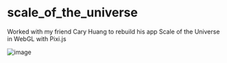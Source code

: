 # scale_of_the_universe
Worked with my friend Cary Huang to rebuild his app Scale of the Universe in WebGL with Pixi.js

![image](https://user-images.githubusercontent.com/1207483/145273254-913fcb99-d3f1-4d3e-a7d3-34183a89f1a4.png)

